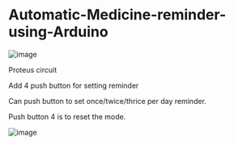 # Automatic-Medicine-reminder-using-Arduino
![image](https://user-images.githubusercontent.com/73429092/169220353-a35e45cb-72f2-44e3-b526-ef3694ab8c87.png)

Proteus circuit 

Add 4 push button for setting reminder

Can push button to set once/twice/thrice per day reminder.

Push button 4 is to reset the mode. 

![image](https://user-images.githubusercontent.com/73429092/169221038-9b6d4159-8268-4c5d-a564-ed476586d171.png)

